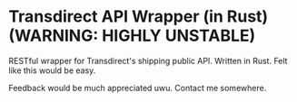 # Transdirect API Wrapper (in Rust) (WARNING: HIGHLY UNSTABLE)

RESTful wrapper for Transdirect's shipping public API. Written in Rust. Felt like this would be easy.

Feedback would be much appreciated uwu. Contact me somewhere.
